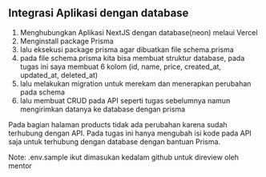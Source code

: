 ## Integrasi Aplikasi dengan database

1. Menghubungkan Aplikasi NextJS dengan database(neon) melaui Vercel
2. Menginstall package Prisma
3. lalu eksekusi package prisma agar dibuatkan file schema.prisma
4. pada file schema.prisma kita bisa membuat struktur database, pada tugas ini saya membuat 6 kolom (id, name, price, created_at, updated_at, deleted_at)
5. lalu melakukan migration untuk merekam dan menerapkan perubahan pada schema
6. lalu membuat CRUD pada API seperti tugas sebelumnya namun mengirimkan datanya ke database dengan prisma

Pada bagian halaman products tidak ada perubahan karena sudah terhubung dengan API. Pada tugas ini hanya mengubah isi kode pada API saja untuk terhubung dengan database dengan bantuan Prisma. 

Note: .env.sample ikut dimasukan kedalam github untuk direview oleh mentor
